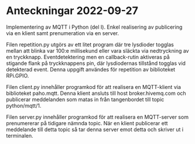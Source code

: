 # Anteckningar 2022-09-27
Implementering av MQTT i Python (del I). Enkel realisering av publicering via en klient samt prenumeration via en server.

Filen repetition.py utgörs av ett litet program där tre lysdioder togglas mellan att blinka var 100:e millisekund eller vara
släckta via nedtryckning av en tryckknapp. Eventdetektering men en callback-rutin aktiveras på stigande flank på tryckknappens pin,
där lysdiodernas tillstånd togglas vid detekterad event. Denna uppgift användes för repetition av biblioteket RPi.GPIO.

Filen client.py innehåller programkod för att realisera en MQTT-klient via biblioteket paho.mqtt. Denna klient ansluts till host 
broker.hivemq.com och publicerar meddelanden som matas in från tangenbordet till topic python/mqtt/1. 

Filen server.py innehåller programkod för att realisera en MQTT-server som prenumererar på tidigare nämnda topic. 
När en klient publicerar ett meddelande till detta topic så tar denna server emot detta och skriver ut i terminalen.